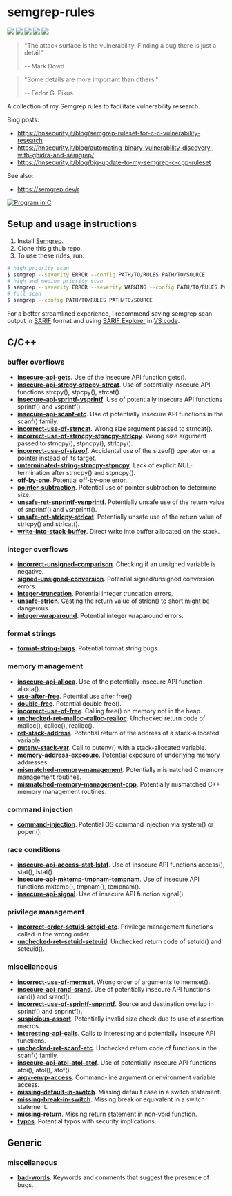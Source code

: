 # semgrep-rules
[![](https://img.shields.io/github/stars/0xdea/semgrep-rules.svg?style=flat&color=yellow)](https://github.com/0xdea/semgrep-rules)
[![](https://img.shields.io/github/forks/0xdea/semgrep-rules.svg?style=flat&color=green)](https://github.com/0xdea/semgrep-rules)
[![](https://img.shields.io/github/watchers/0xdea/semgrep-rules.svg?style=flat&color=red)](https://github.com/0xdea/semgrep-rules)
[![](https://img.shields.io/badge/twitter-%400xdea-blue.svg)](https://twitter.com/0xdea)
[![](https://img.shields.io/badge/mastodon-%40raptor-purple.svg)](https://infosec.exchange/@raptor)

> "The attack surface is the vulnerability. Finding a bug there is just a detail."
> 
> -- Mark Dowd

> "Some details are more important than others."
> 
> -- Fedor G. Pikus

A collection of my Semgrep rules to facilitate vulnerability research.

Blog posts:
* https://hnsecurity.it/blog/semgrep-ruleset-for-c-c-vulnerability-research
* https://hnsecurity.it/blog/automating-binary-vulnerability-discovery-with-ghidra-and-semgrep/
* https://hnsecurity.it/blog/big-update-to-my-semgrep-c-cpp-ruleset

See also:
* https://semgrep.dev/r

[![Program in C](https://img.youtube.com/vi/tas0O586t80/sddefault.jpg)](https://www.youtube.com/embed/tas0O586t80)

## Setup and usage instructions

1. Install [Semgrep](https://semgrep.dev/docs/getting-started/). 
2. Clone this github repo.
3. To use these rules, run:

```sh
# high priority scan
$ semgrep --severity ERROR --config PATH/TO/RULES PATH/TO/SOURCE
# high and medium priority scan
$ semgrep --severity ERROR --severity WARNING --config PATH/TO/RULES PATH/TO/SOURCE
# full scan
$ semgrep --config PATH/TO/RULES PATH/TO/SOURCE
```

For a better streamlined experience, I recommend saving semgrep scan output in [SARIF](https://sarifweb.azurewebsites.net/) format and using [SARIF Explorer](https://marketplace.visualstudio.com/items?itemName=trailofbits.sarif-explorer) in [VS code](https://code.visualstudio.com/).

## C/C++

### buffer overflows
* [**insecure-api-gets**](https://github.com/0xdea/semgrep-rules/blob/main/c/insecure-api-gets.yaml). Use of the insecure API function gets().
* [**insecure-api-strcpy-stpcpy-strcat**](https://github.com/0xdea/semgrep-rules/blob/main/c/insecure-api-strcpy-stpcpy-strcat.yaml). Use of potentially insecure API functions strcpy(), stpcpy(), strcat().
* [**insecure-api-sprintf-vsprintf**](https://github.com/0xdea/semgrep-rules/blob/main/c/insecure-api-sprintf-vsprintf.yaml). Use of potentially insecure API functions sprintf() and vsprintf().
* [**insecure-api-scanf-etc**](https://github.com/0xdea/semgrep-rules/blob/main/c/insecure-api-scanf-etc.yaml). Use of potentially insecure API functions in the scanf() family.
* [**incorrect-use-of-strncat**](https://github.com/0xdea/semgrep-rules/blob/main/c/incorrect-use-of-strncat.yaml). Wrong size argument passed to strncat().
* [**incorrect-use-of-strncpy-stpncpy-strlcpy**](https://github.com/0xdea/semgrep-rules/blob/main/c/incorrect-use-of-strncpy-stpncpy-strlcpy.yaml). Wrong size argument passed to strncpy(), stpncpy(), strlcpy().
* [**incorrect-use-of-sizeof**](https://github.com/0xdea/semgrep-rules/blob/main/c/incorrect-use-of-sizeof.yaml). Accidental use of the sizeof() operator on a pointer instead of its target.
* [**unterminated-string-strncpy-stpncpy**](https://github.com/0xdea/semgrep-rules/blob/main/c/unterminated-string-strncpy-stpncpy.yaml). Lack of explicit NUL-termination after strncpy() and stpncpy().
* [**off-by-one**](https://github.com/0xdea/semgrep-rules/blob/main/c/off-by-one.yaml). Potential off-by-one error.
* [**pointer-subtraction**](https://github.com/0xdea/semgrep-rules/blob/main/c/pointer-subtraction.yaml). Potential use of pointer subtraction to determine size.
* [**unsafe-ret-snprintf-vsnprintf**](https://github.com/0xdea/semgrep-rules/blob/main/c/unsafe-ret-snprintf-vsnprintf.yaml). Potentially unsafe use of the return value of snprintf() and vsnprintf().
* [**unsafe-ret-strlcpy-strlcat**](https://github.com/0xdea/semgrep-rules/blob/main/c/unsafe-ret-strlcpy-strlcat.yaml). Potentially unsafe use of the return value of strlcpy() and strlcat().
* [**write-into-stack-buffer**](https://github.com/0xdea/semgrep-rules/blob/main/c/write-into-stack-buffer.yaml). Direct write into buffer allocated on the stack.

### integer overflows
* [**incorrect-unsigned-comparison**](https://github.com/0xdea/semgrep-rules/blob/main/c/incorrect-unsigned-comparison.yaml). Checking if an unsigned variable is negative.
* [**signed-unsigned-conversion**](https://github.com/0xdea/semgrep-rules/blob/main/c/signed-unsigned-conversion.yaml). Potential signed/unsigned conversion errors.
* [**integer-truncation**](https://github.com/0xdea/semgrep-rules/blob/main/c/integer-truncation.yaml). Potential integer truncation errors.
* [**unsafe-strlen**](https://github.com/0xdea/semgrep-rules/blob/main/c/unsafe-strlen.yaml). Casting the return value of strlen() to short might be dangerous.
* [**integer-wraparound**](https://github.com/0xdea/semgrep-rules/blob/main/c/integer-wraparound.yaml). Potential integer wraparound errors.

### format strings
* [**format-string-bugs**](https://github.com/0xdea/semgrep-rules/blob/main/c/format-string-bugs.yaml). Potential format string bugs.

### memory management
* [**insecure-api-alloca**](https://github.com/0xdea/semgrep-rules/blob/main/c/insecure-api-alloca.yaml). Use of the potentially insecure API function alloca().
* [**use-after-free**](https://github.com/0xdea/semgrep-rules/blob/main/c/use-after-free.yaml). Potential use after free().
* [**double-free**](https://github.com/0xdea/semgrep-rules/blob/main/c/double-free.yaml). Potential double free().
* [**incorrect-use-of-free**](https://github.com/0xdea/semgrep-rules/blob/main/c/incorrect-use-of-free.yaml). Calling free() on memory not in the heap.
* [**unchecked-ret-malloc-calloc-realloc**](https://github.com/0xdea/semgrep-rules/blob/main/c/unchecked-ret-malloc-calloc-realloc.yaml). Unchecked return code of malloc(), calloc(), realloc().
* [**ret-stack-address**](https://github.com/0xdea/semgrep-rules/blob/main/c/ret-stack-address.yaml). Potential return of the address of a stack-allocated variable.
* [**putenv-stack-var**](https://github.com/0xdea/semgrep-rules/blob/main/c/putenv-stack-var.yaml). Call to putenv() with a stack-allocated variable.
* [**memory-address-exposure**](https://github.com/0xdea/semgrep-rules/blob/main/c/memory-address-exposure.yaml). Potential exposure of underlying memory addresses.
* [**mismatched-memory-management**](https://github.com/0xdea/semgrep-rules/blob/main/c/mismatched-memory-management.yaml). Potentially mismatched C memory management routines.
* [**mismatched-memory-management-cpp**](https://github.com/0xdea/semgrep-rules/blob/main/c/mismatched-memory-management-cpp.yaml). Potentially mismatched C++ memory management routines.

### command injection
* [**command-injection**](https://github.com/0xdea/semgrep-rules/blob/main/c/command-injection.yaml). Potential OS command injection via system() or popen().

### race conditions
* [**insecure-api-access-stat-lstat**](https://github.com/0xdea/semgrep-rules/blob/main/c/insecure-api-access-stat-lstat.yaml). Use of insecure API functions access(), stat(), lstat().
* [**insecure-api-mktemp-tmpnam-tempnam**](https://github.com/0xdea/semgrep-rules/blob/main/c/insecure-api-mktemp-tmpnam-tempnam.yaml). Use of insecure API functions mktemp(), tmpnam(), tempnam().
* [**insecure-api-signal**](https://github.com/0xdea/semgrep-rules/blob/main/c/insecure-api-signal.yaml). Use of insecure API function signal().

### privilege management
* [**incorrect-order-setuid-setgid-etc**](https://github.com/0xdea/semgrep-rules/blob/main/c/incorrect-order-setuid-setgid-etc.yaml). Privilege management functions called in the wrong order.
* [**unchecked-ret-setuid-seteuid**](https://github.com/0xdea/semgrep-rules/blob/main/c/unchecked-ret-setuid-seteuid.yaml). Unchecked return code of setuid() and seteuid().

### miscellaneous
* [**incorrect-use-of-memset**](https://github.com/0xdea/semgrep-rules/blob/main/c/incorrect-use-of-memset.yaml). Wrong order of arguments to memset().
* [**insecure-api-rand-srand**](https://github.com/0xdea/semgrep-rules/blob/main/c/insecure-api-rand-srand.yaml). Use of potentially insecure API functions rand() and srand().
* [**incorrect-use-of-sprintf-snprintf**](https://github.com/0xdea/semgrep-rules/blob/main/c/incorrect-use-of-sprintf-snprintf.yaml). Source and destination overlap in sprintf() and snprintf().
* [**suspicious-assert**](https://github.com/0xdea/semgrep-rules/blob/main/c/suspicious-assert.yaml). Potentially invalid size check due to use of assertion macros.
* [**interesting-api-calls**](https://github.com/0xdea/semgrep-rules/blob/main/c/interesting-api-calls.yaml). Calls to interesting and potentially insecure API functions.
* [**unchecked-ret-scanf-etc**](https://github.com/0xdea/semgrep-rules/blob/main/c/unchecked-ret-scanf-etc.yaml). Unchecked return code of functions in the scanf() family.
* [**insecure-api-atoi-atol-atof**](https://github.com/0xdea/semgrep-rules/blob/main/c/insecure-api-atoi-atol-atof.yaml). Use of potentially insecure API functions atoi(), atol(), atof().
* [**argv-envp-access**](https://github.com/0xdea/semgrep-rules/blob/main/c/argv-envp-access.yaml). Command-line argument or environment variable access.
* [**missing-default-in-switch**](https://github.com/0xdea/semgrep-rules/blob/main/c/missing-default-in-switch.yaml). Missing default case in a switch statement.
* [**missing-break-in-switch**](https://github.com/0xdea/semgrep-rules/blob/main/c/missing-break-in-switch.yaml). Missing break or equivalent in a switch statement.
* [**missing-return**](https://github.com/0xdea/semgrep-rules/blob/main/c/missing-return.yaml). Missing return statement in non-void function.
* [**typos**](https://github.com/0xdea/semgrep-rules/blob/main/c/typos.yaml). Potential typos with security implications.

## Generic

### miscellaneous
* [**bad-words**](https://github.com/0xdea/semgrep-rules/blob/main/generic/bad-words.yaml). Keywords and comments that suggest the presence of bugs.

